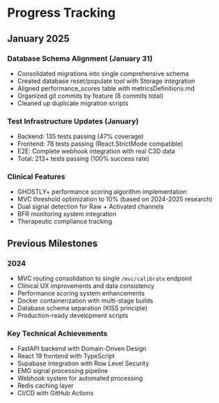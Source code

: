 # Progress Tracking

## January 2025

### Database Schema Alignment (January 31)
- Consolidated migrations into single comprehensive schema
- Created database reset/populate tool with Storage integration
- Aligned performance_scores table with metricsDefinitions.md
- Organized git commits by feature (8 commits total)
- Cleaned up duplicate migration scripts

### Test Infrastructure Updates (January)
- Backend: 135 tests passing (47% coverage)
- Frontend: 78 tests passing (React.StrictMode compatible)
- E2E: Complete webhook integration with real C3D data
- Total: 213+ tests passing (100% success rate)

### Clinical Features
- GHOSTLY+ performance scoring algorithm implementation
- MVC threshold optimization to 10% (based on 2024-2025 research)
- Dual signal detection for Raw + Activated channels
- BFR monitoring system integration
- Therapeutic compliance tracking

## Previous Milestones

### 2024
- MVC routing consolidation to single `/mvc/calibrate` endpoint
- Clinical UX improvements and data consistency
- Performance scoring system enhancements
- Docker containerization with multi-stage builds
- Database schema separation (KISS principle)
- Production-ready development scripts

### Key Technical Achievements
- FastAPI backend with Domain-Driven Design
- React 19 frontend with TypeScript
- Supabase integration with Row Level Security
- EMG signal processing pipeline
- Webhook system for automated processing
- Redis caching layer
- CI/CD with GitHub Actions